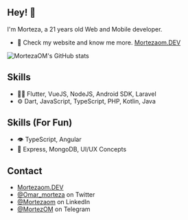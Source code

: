 ## Hey! 👋
I'm Morteza, a 21 years old Web and Mobile developer.

- 🧭 Check my website and know me more. [Mortezaom.DEV](https://mortezaom.dev)

![MortezaOM's GitHub stats](https://github-readme-stats.vercel.app/api?username=mortezaom&show_icons=true&count_private=true&include_all_commits=true&&theme=radical)

## Skills
- 👨‍💻 Flutter, VueJS, NodeJS, Android SDK, Laravel
- ⚙️ Dart, JavaScript, TypeScript, PHP, Kotlin, Java 
## Skills (For Fun)
- 👁️ TypeScript, Angular
- 💽 Express, MongoDB, UI/UX Concepts

## Contact
- [Mortezaom.DEV](https://mortezaom.dev)
- [@Omar_morteza](https://twitter.com/omar_morteza) on Twitter
- [@Mortezaom](https://linkedin.com/in/mortezaom) on LinkedIn
- [@MortezOM](https://t.me/MortezOM) on Telegram
